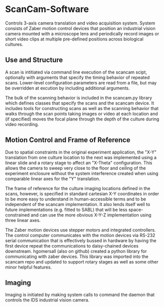 ScanCam-Software
================

Controls 3-axis camera translation and video acquisition system. System consists of Zaber motion control devices that position an industrial vision camera mounted with a microscope lens and periodically record images or short video clips at multiple pre-defined positions across biological cultures.

Use and Structure
---------------------------------------------
A scan is intitiated via command line execution of the scancam scipt, optionally with arguments that specify the timing behavior of repeated scans. Lower-level configuration parameters are read from a file, but may be overridden at excution by including additional arguments.

The bulk of the scanning behavior is included in the scancam.py library which defines classes that specify the scans and the scancam device. It includes tools for constructing scans as well as the scanning behavior that walks through the scan points taking images or video at each location and (if specified) moves the focal plane through the depth of the culture during video recording.

Motion Control and Frame of Reference
---------------------------------------------
Due to spatial constraints in the original experiment application, the "X-Y" translation from one culture location to the next was implemented using a linear slide and a rotary stage to affect an "X-Theta" configuration. This allows the camera to sweep very close to the floor and ceiling of the experiment enclosure without the system interference created when using comparable linear axes for the "Y" translation.

The frame of reference for the culture imaging locations defined in the scans, however, is specified in standard cartesian X-Y coordinates in order to be more easy to understand in human-accessible terms and to be independent of the scancam implementation. It also lends itself well to future implementations (e.g. fitted to SABL) that will be less space-constrained and can use the more obvious X-Y-Z implementation using three linear axes.

The Zaber motion devices use stepper motors and integrated controllers. The control computer communicates with the motion devices via RS-232 serial communication that is effectively bussed in hardware by having the first device repeat the communications to daisy-chained devices downstream. hgomersall (also on github) created a python library for communicating with zaber devices. This library was imported into the scancam repo and updated to support rotary stages as well as some other minor helpful features.

Imaging
----------------------------------------------
Imaging is initiated by making system calls to command the daemon that controls the IDS industrial vision camera.
